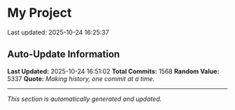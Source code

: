 # My Project


Last updated: 2025-10-24 16:25:37







































































































































































































































































































































































































































































































































































































































































































































































































































































































































































































































































































































































































































































































































































































































































































































































































































































































































































































































































































































































































































## Auto-Update Information

**Last Updated:** 2025-10-24 16:51:02
**Total Commits:** 1568
**Random Value:** 5337
**Quote:** _Making history, one commit at a time._

---
_This section is automatically generated and updated._